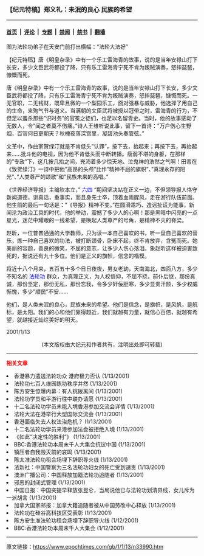 ### 【纪元特稿】郑义礼：未泯的良心 民族的希望

---

#### [首页](../../../..?n33990) &nbsp;|&nbsp; [评论](../../../../../epoch-comment?n33990) &nbsp;|&nbsp; [专题](../../../../../epoch-special?n33990) &nbsp;|&nbsp; [禁闻](../../../../../epoch-news?n33990) &nbsp;|&nbsp; [禁书](../../../../../books?n33990) &nbsp;|&nbsp; [翻墙](https://github.com/gfw-breaker/nogfw/blob/master/README.md?n33990)


<div class="post_content" id="artbody" itemprop="articleBody">
 <!-- article content begin -->
 <p>
  图为法轮功弟子在天安门前打出横幅：“法轮大法好”
 </p>
 <p>
  【纪元特稿】唐《明皇杂录》中有一个乐工雷海青的故事，说的是当年安禄山打下长安，多少文臣武将都投了降，只有乐工雷海青宁死不肯为叛贼演奏，怒摔琵琶，慷慨而死。
 </p>
 <p>
  唐《明皇杂录》中有一个乐工雷海青的故事，说的是当年安禄山打下长安，多少文臣武将都投了降，只有乐工雷海青宁死不肯为叛贼演奏，怒摔琵琶，慷慨而死。一无官职，二无钱财，既卑且微的一个梨园乐工，面对强暴与威胁，他选择了用自己的生命，来殉气节与道义。当满朝的文臣武将被授以冠带之时，雷海青的行为，不但足以羞杀那些”识时务”的官冕之徒们，也足以名留青史。当时，他的故事感动了无数人，令”闻之者莫不伤痛。”诗人王维听说此事，留下一首诗：”万户伤心生野烟，百官何日更朝天？秋槐夜落深宫里，凝碧池头奏管弦。”
 </p>
 <p>
  文革中，作曲家贺绿汀就是不肯低头”认罪”，按下去，抬起来；再按下去，再抬起来……批斗他的电视，因为他不肯低头而中断转播。瘦弱不堪的身躯，在那样的”专政”下，这几按几抬之间，充沛着多少惊天地、泣鬼神的浩然之气啊！田青在《致贺绿汀》一诗中把他”高昂的头颅”比作”精神不屈的旗帜”、”真理永存的阳光”、”人类尊严的颂歌”和”民族未来的高唱。”
 </p>
 <p>
  《世界经济导报》主编钦本立，”
  <ok href="https://www.epochtimes.com/news/epochnews/news/Focus.asp?Focus_ID=1102">
   <font color="blue">
    六四
   </font>
  </ok>
  “期间坚决站在正义一边，不但领导报人恪守新闻道德，讲真话，重事实，而且身先士卒，顶着血雨腥风，走在游行队伍前面。他生前的最后一句话是：”《导报》精神不变。”在圆滑乖巧、造谣扯谎为能事，新闻沦为政治工具的时代，他的举动，震撼了多少人的心啊！那是黑暗中闪亮的一点星光，迷茫中耀眼的一线希望，是唤起人类尊严的号角，是精神不灭的脊梁。
 </p>
 <p>
  赵昕，一位普普通通的大学教师，只为读一本自己喜欢的书，听一盘自己喜欢的音乐，炼一种自己喜欢的功法，被打断颈骨，卧床不起，终不肯放弃，含冤而死。她美丽的容颜，善良的微笑，不屈的意志，让多少人伤心落泪。象赵昕这样被迫害致死的，据说还有九十多位。他们是正义的旗帜，信念的楷模。
 </p>
 <p>
  将近十八个月来，五百五十多个日日夜夜，男女老幼，天南海北，四面八方，多少不知名的
  <ok href="http://falundafa.org">
   <font color="blue">
    法轮功
   </font>
  </ok>
  群众，为真理正义，为人权信仰，不屈不挠，前仆后继，那份真诚，那份坚定，那份无私，那份忘我，令多少奸佞胆寒，多少显贵汗颜，多少权威惭愧，多少”顺民”不安……
 </p>
 <p>
  他们，是人类未泯的良心，民族未来的希望。他们是信念，是旗帜，是风帆，是航标，是太阳。我们的心和他们靠得越近，我们就越有力量，就信心百倍，就越有希望，就越接近灿烂美好的明天。
 </p>
 <p>
  2001/1/13
  <br/>
  <center>
   (本文版权由大纪元和作者共有，注明出处即可转载)
  </center>
 </p>
 <hr/>
 <p>
  <b>
   <font color="red">
    相关文章
   </font>
  </b>
  <br/>
 </p>
 <li>
  <ok href="http://epochtimes.com/news/epochnews/newscontent.asp?ID=33967" target="_blank">
   香港暴力遣送法轮功众  港府极力否认
  </ok>
  (1/13/2001)
  <li>
   <ok href="http://epochtimes.com/news/epochnews/newscontent.asp?ID=33938" target="_blank">
    法轮功七百人维园练功秩序井然
   </ok>
   (1/13/2001)
   <li>
    <ok href="http://epochtimes.com/news/epochnews/newscontent.asp?ID=33929" target="_blank">
     陈方安生惊爆内幕：有人挑拨离间
    </ok>
    (1/13/2001)
    <li>
     <ok href="http://epochtimes.com/news/epochnews/newscontent.asp?ID=33925" target="_blank">
      法轮功学员和平游行往中联办请愿
     </ok>
     (1/13/2001)
     <li>
      <ok href="http://epochtimes.com/news/epochnews/newscontent.asp?ID=33886" target="_blank">
       十二名法轮功学员未能入境香港参加交流会详情
      </ok>
      (1/13/2001)
      <li>
       <ok href="http://epochtimes.com/news/epochnews/newscontent.asp?ID=33881" target="_blank">
        法轮大法在港举行大型国际交流会
       </ok>
       (1/13/2001)
       <li>
        <ok href="http://epochtimes.com/news/epochnews/newscontent.asp?ID=33808" target="_blank">
         香港面临失去人权法治危机？
        </ok>
        (1/13/2001)
        <li>
         <ok href="http://epochtimes.com/news/epochnews/newscontent.asp?ID=33742" target="_blank">
          十二名法轮功学员来港参加法会被拒绝入境
         </ok>
         (1/13/2001)
         <li>
          <ok href="http://epochtimes.com/news/epochnews/newscontent.asp?ID=33741" target="_blank">
           《如此“决定性的胜利”》
          </ok>
          (1/13/2001)
          <li>
           <ok href="http://epochtimes.com/news/epochnews/newscontent.asp?ID=33739" target="_blank">
            BBC:香港法轮功本周末千人大集会抗议中国
           </ok>
           (1/13/2001)
           <li>
            <ok href="http://epochtimes.com/news/epochnews/newscontent.asp?ID=33722" target="_blank">
             镇压者自我毁灭前的哀鸣
            </ok>
            (1/13/2001)
            <li>
             <ok href="http://epochtimes.com/news/epochnews/newscontent.asp?ID=33738" target="_blank">
              陈太准法轮功租会场埋下辞职导火线
             </ok>
             (1/13/2001)
             <li>
              <ok href="http://epochtimes.com/news/epochnews/newscontent.asp?ID=33712" target="_blank">
               法新社：中国警察为三名法轮功妇女的死亡受到谴责
              </ok>
              (1/13/2001)
              <li>
               <ok href="http://epochtimes.com/news/epochnews/newscontent.asp?ID=33709" target="_blank">
                澳洲广播公司：中国释放加籍法轮功追随者
               </ok>
               (1/13/2001)
               <li>
                <ok href="http://epochtimes.com/news/epochnews/newscontent.asp?ID=33727" target="_blank">
                 邪恶的封闭式管理
                </ok>
                (1/13/2001)
                <li>
                 <ok href="http://epochtimes.com/news/epochnews/newscontent.asp?ID=33706" target="_blank">
                  中国日报：中国突提早释放张昆仑，当局说他已与法轮功划清界线，女儿斥为一派胡言
                 </ok>
                 (1/13/2001)
                 <li>
                  <ok href="http://epochtimes.com/news/epochnews/newscontent.asp?ID=33702" target="_blank">
                   加拿大国家邮报：加拿大籍追随者被从中国劳改中心释放
                  </ok>
                  (1/13/2001)
                  <li>
                   <ok href="http://epochtimes.com/news/epochnews/newscontent.asp?ID=33724" target="_blank">
                    法轮功在硅谷高科技区受表彰
                   </ok>
                   (1/13/2001)
                   <li>
                    <ok href="http://epochtimes.com/news/epochnews/newscontent.asp?ID=33659" target="_blank">
                     陈方安生准法轮功租会场埋下辞职导火线
                    </ok>
                    (1/12/2001)
                    <li>
                     <ok href="http://epochtimes.com/news/epochnews/newscontent.asp?ID=33618" target="_blank">
                      BBC:香港法轮功本周末千人大集会
                     </ok>
                     (1/12/2001)
                     <br/>
                     <!-- article content end -->
                     <div id="below_article_ad">
                     </div>
                    </li>
                   </li>
                  </li>
                 </li>
                </li>
               </li>
              </li>
             </li>
            </li>
           </li>
          </li>
         </li>
        </li>
       </li>
      </li>
     </li>
    </li>
   </li>
  </li>
 </li>
</div>


---

原文链接：https://www.epochtimes.com/gb/1/1/13/n33990.htm
